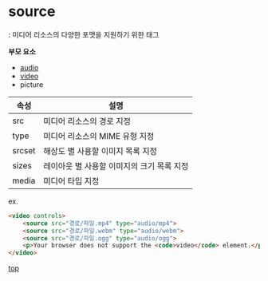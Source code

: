 # source
: 미디어 리소스의 다양한 포맷을 지원하기 위한 태그   


**부모 요소**  
- [audio](./audio.md)
- [video](./video.md)
- picture


속성 | 설명
---|---
src    | 미디어 리소스의 경로 지정
type   | 미디어 리소스의 MIME 유형 지정  
srcset | 해상도 별 사용할 이미지 목록 지정
sizes  | 레이아웃 별 사용할 이미지의 크기 목록 지정  
media  | 미디어 타입 지정


ex.
```html
<video controls>
    <source src="경로/파일.mp4" type="audio/mp4">
    <source src="경로/파일.webm" type="audio/webm">
    <source src="경로/파일.ogg" type="audio/ogg">
    <p>Your browser does not support the <code>video</code> element.</p>
</video>
```



[top](#)

